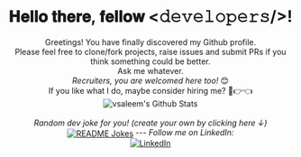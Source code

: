 <div align="center">
<h1> 𝐇𝐞𝐥𝐥𝐨 𝐭𝐡𝐞𝐫𝐞, 𝐟𝐞𝐥𝐥𝐨𝐰 <𝚍𝚎𝚟𝚎𝚕𝚘𝚙𝚎𝚛𝚜/>!
<!-- Add image gif here -->
</h1>
</div>
<div align="center" width="50">
<!-- Add image gif here -->
</div>
<div align="center">
Greetings! You have finally discovered my Github profile. 
<br>
Please feel free to clone/fork projects, raise issues and submit PRs if you think something could be better. <br>
Ask me whatever. <b><a href="mailto:vic.saleem@gmail.com"></a></b>
<br>
<i>Recruiters, you are welcomed here too!</i> 😊
</div>
<div align="center">
If you like what I do, maybe consider hiring me? 🥺👉👈
<br>
<img align="center" src="https://github-readme-stats.vercel.app/api?username=vsaleem&include_all_commits=true&count_private=true&show_icons=true&line_height=20&title_color=7A7ADB&icon_color=2234AE&text_color=D3D3D3&bg_color=0,000000,130F40" alt="vsaleem's Github Stats">
<br>
<br>
<i>Random dev joke for you! (create your own by clicking here ↓)</i>
<br>
<a href="https://readme-jokes.vercel.app"><img align="center" src="https://readme-jokes.vercel.app/api?bgColor=%23073b4c&textColor=%2306d6a0&aColor=%2306d6a0&borderColor=%2306d6a0" alt="README Jokes"></a>
---
<i>Follow me on LinkedIn:</i><br>
<a href="https://www.linkedin.com/in/victoriasaleem" target="_blank"><img src="https://img.shields.io/badge/LinkedIn-%230077B5.svg?&style=flat-square&logo=linkedin&logoColor=white" alt="LinkedIn"></a>
</div>
